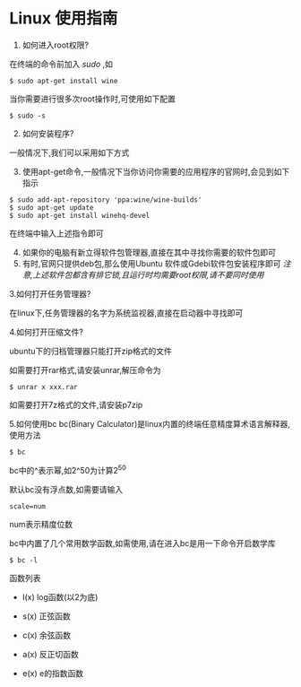 # Linux 使用指南

1. 如何进入root权限?

  在终端的命令前加入 $sudo$ ,如

  ```shell
  $ sudo apt-get install wine
  ```

  当你需要进行很多次root操作时,可使用如下配置

  ```shell
  $ sudo -s
  ```

2. 如何安装程序?

  一般情况下,我们可以采用如下方式

3. 使用apt-get命令,一般情况下当你访问你需要的应用程序的官网时,会见到如下指示

  ```shell
  $ sudo add-apt-repository 'ppa:wine/wine-builds'
  $ sudo apt-get update
  $ sudo apt-get install winehq-devel
  ```

  在终端中输入上述指令即可

4. 如果你的电脑有新立得软件包管理器,直接在其中寻找你需要的软件包即可
5. 有时,官网只提供deb包,那么使用Ubuntu 软件或Gdebi软件包安装程序即可 _注意,上述软件包都含有排它锁,且运行时均需要root权限,请不要同时使用_

3.如何打开任务管理器?

在linux下,任务管理器的名字为系统监视器,直接在启动器中寻找即可

4.如何打开压缩文件?

ubuntu下的归档管理器只能打开zip格式的文件

如需要打开rar格式,请安装unrar,解压命令为

```shell
$ unrar x xxx.rar
```

如需要打开7z格式的文件,请安装p7zip

5.如何使用bc bc(Binary Calculator)是linux内置的终端任意精度算术语言解释器,使用方法

```shell
$ bc
```

bc中的^表示幂,如2^50为计算$2^50$

默认bc没有浮点数,如需要请输入

```bc
scale=num
```

num表示精度位数

bc中内置了几个常用数学函数,如需使用,请在进入bc是用一下命令开启数学库

```shell
$ bc -l
```

函数列表
* l(x) log函数(以2为底)

* s(x) 正弦函数

* c(x) 余弦函数

* a(x) 反正切函数

* e(x) e的指数函数
